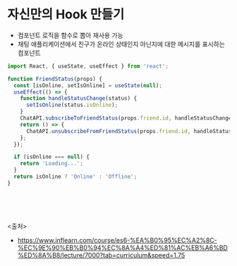 # 자신만의 Hook 만들기

- 컴포넌트 로직을 함수로 뽑아 재사용 가능
- 채팅 애플리케이션에서 친구가 온라인 상태인지 아닌지에 대한 메시지를 표시하는 컴포넌트

```js
import React, { useState, useEffect } from 'react';

function FriendStatus(props) {
  const [isOnline, setIsOnline] = useState(null);
  useEffect(() => {
    function handleStatusChange(status) {
      setIsOnline(status.isOnline);
    }
    ChatAPI.subscribeToFriendStatus(props.friend.id, handleStatusChange);
    return () => {
      ChatAPI.unsubscribeFromFriendStatus(props.friend.id, handleStatusChange);
    };
  });

  if (isOnline === null) {
    return 'Loading...';
  }
  return isOnline ? 'Online' : 'Offline';
}
```

<br><br><br>
  
 <출처>

- <https://www.inflearn.com/course/es6-%EA%B0%95%EC%A2%8C-%EC%9E%90%EB%B0%94%EC%8A%A4%ED%81%AC%EB%A6%BD%ED%8A%B8/lecture/7000?tab=curriculum&speed=1.75>
